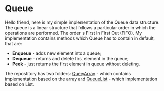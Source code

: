 # Queue
Hello friend, here is my simple implementation of the Queue data structure. 
The queue is a linear structure that follows a particular order in which 
the operations are performed. The order is First In First Out (FIFO). 
My implementation contains methods which Queue has to contain in default, 
that are:
<ul>
<li><b>Enqueue</b> - adds new element into a queue;</li>
<li><b>Dequeue</b> - returns and delete first element in the queue;</li>
<li><b>Peek</b>    - just returns the first element in queue without deleting.</li>
</ul>
<p>The repostitory has two folders: <a href="https://github.com/vlemish/Queue/tree/master/QueryArray">QueryArray</a> - which contains implementation based on the array
and <a href="https://github.com/vlemish/Queue/tree/master/QueueList">QueueList</a> - which implementation based on List.</p>